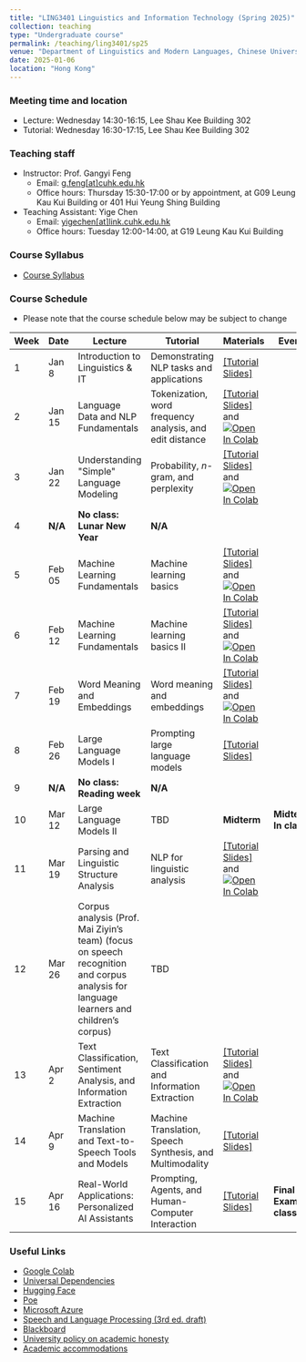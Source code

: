 ```yaml
---
title: "LING3401 Linguistics and Information Technology (Spring 2025)"
collection: teaching
type: "Undergraduate course"
permalink: /teaching/ling3401/sp25
venue: "Department of Linguistics and Modern Languages, Chinese University of Hong Kong"
date: 2025-01-06
location: "Hong Kong"
---
```


### Meeting time and location
* Lecture: Wednesday 14:30-16:15, Lee Shau Kee Building 302
* Tutorial: Wednesday 16:30-17:15, Lee Shau Kee Building 302

### Teaching staff 
* Instructor: Prof. Gangyi Feng
  * Email: [g.feng\[at\]cuhk.edu.hk](mailto:g.feng@cuhk.edu.hk) 
  * Office hours: Thursday 15:30-17:00 or by appointment, at G09 Leung Kau Kui Building or 401 Hui Yeung Shing Building 
* Teaching Assistant: Yige Chen
  * Email: [yigechen\[at\]link.cuhk.edu.hk](mailto:yigechen@link.cuhk.edu.hk) 
  * Office hours: Tuesday 12:00-14:00, at G19 Leung Kau Kui Building  

### Course Syllabus
* [Course Syllabus](https://raw.githubusercontent.com/lukeyigechen/lukeyigechen.github.io/master/files/sp25/LING3401_course_outline_v2.pdf)

### Course Schedule
* Please note that the course schedule below may be subject to change

| **Week** | **Date** | **Lecture** | **Tutorial** | **Materials** | **Events** |
|----------|----------|-------------|--------------|---------------|------------|
| 1 | Jan 8 | Introduction to Linguistics & IT | Demonstrating NLP tasks and applications | [\[Tutorial Slides\]](https://raw.githubusercontent.com/lukeyigechen/lukeyigechen.github.io/master/files/sp25/ling3401_sp25_w1_tut_s.pdf) |  |
| 2 | Jan 15 | Language Data and NLP Fundamentals | Tokenization, word frequency analysis, and edit distance | [\[Tutorial Slides\]](https://raw.githubusercontent.com/lukeyigechen/lukeyigechen.github.io/master/files/sp25/ling3401_sp25_w2_tut_s.pdf) and <a target="_blank" href="https://colab.research.google.com/drive/1eeK1j8SNyV4aqGmmR4I1rUi_aEVHl7m0?usp=sharing"> <img src="https://colab.research.google.com/assets/colab-badge.svg" alt="Open In Colab"/> </a>  |  |
| 3 | Jan 22 | Understanding "Simple" Language Modeling | Probability, *n*-gram, and perplexity | [\[Tutorial Slides\]](https://raw.githubusercontent.com/lukeyigechen/lukeyigechen.github.io/master/files/sp25/ling3401_sp25_w3_tut_s.pdf) and <a target="_blank" href="https://colab.research.google.com/drive/168Nda6BZownxyUs24Vo2LIPJSnvhPDBg?usp=sharing"> <img src="https://colab.research.google.com/assets/colab-badge.svg" alt="Open In Colab"/> </a> |  |
| 4 | **N/A** | **No class: Lunar New Year** | **N/A** |  |  |
| 5 | Feb 05 | Machine Learning Fundamentals | Machine learning basics | [\[Tutorial Slides\]](https://raw.githubusercontent.com/lukeyigechen/lukeyigechen.github.io/master/files/sp25/ling3401_sp25_w5_tut_s.pdf) and <a target="_blank" href="https://colab.research.google.com/drive/1gQalAaCmjqHGgU-1ZBZRBPrjU9Mwpktc?usp=sharing"> <img src="https://colab.research.google.com/assets/colab-badge.svg" alt="Open In Colab"/> </a> |  |
| 6 | Feb 12 | Machine Learning Fundamentals | Machine learning basics II | [\[Tutorial Slides\]](https://raw.githubusercontent.com/lukeyigechen/lukeyigechen.github.io/master/files/sp25/ling3401_sp25_w6_tut_s.pdf) and <a target="_blank" href="https://colab.research.google.com/drive/19WavbMGRlGnwXtefdpsC6ONG3kuRXxC1?usp=sharing"> <img src="https://colab.research.google.com/assets/colab-badge.svg" alt="Open In Colab"/> </a> |  |
| 7 | Feb 19 | Word Meaning and Embeddings | Word meaning and embeddings | [\[Tutorial Slides\]](https://raw.githubusercontent.com/lukeyigechen/lukeyigechen.github.io/master/files/sp25/ling3401_sp25_w7_tut_s.pdf) and <a target="_blank" href="https://colab.research.google.com/drive/1La0r5zkbMWZV9uV50T8ue0ePLIX3veL1?usp=sharing"> <img src="https://colab.research.google.com/assets/colab-badge.svg" alt="Open In Colab"/> </a> |  |
| 8 | Feb 26 | Large Language Models I | Prompting large language models | [\[Tutorial Slides\]](https://raw.githubusercontent.com/lukeyigechen/lukeyigechen.github.io/master/files/sp25/ling3401_sp25_w8_tut_s.pdf) |  |
| 9 | **N/A** | **No class: Reading week** | **N/A** |  |  |
| 10 | Mar 12 | Large Language Models II | TBD | **Midterm** | **Midterm: In class** |
| 11 | Mar 19 | Parsing and Linguistic Structure Analysis | NLP for linguistic analysis | [\[Tutorial Slides\]](https://raw.githubusercontent.com/lukeyigechen/lukeyigechen.github.io/master/files/sp25/ling3401_sp25_w11_tut_s.pdf) and <a target="_blank" href="https://colab.research.google.com/drive/1ahkKonGo1IO510bQSwiy-ihISGMeMIxk?usp=sharing"> <img src="https://colab.research.google.com/assets/colab-badge.svg" alt="Open In Colab"/> </a> |  |
| 12 | Mar 26 | Corpus analysis (Prof. Mai Ziyin’s team) (focus on speech recognition and corpus analysis for language learners and children’s corpus) | TBD |  |  |
| 13 | Apr 2 | Text Classification, Sentiment Analysis, and Information Extraction | Text Classification and Information Extraction | [\[Tutorial Slides\]](https://raw.githubusercontent.com/lukeyigechen/lukeyigechen.github.io/master/files/sp25/ling3401_sp25_w13_tut_s.pdf) and <a target="_blank" href="https://colab.research.google.com/drive/19acR5jPeRlIV__ugPI1jugwz-w2zLR7z?usp=sharing"> <img src="https://colab.research.google.com/assets/colab-badge.svg" alt="Open In Colab"/> </a> |  |
| 14 | Apr 9 | Machine Translation and Text-to-Speech Tools and Models | Machine Translation, Speech Synthesis, and Multimodality | [\[Tutorial Slides\]](https://raw.githubusercontent.com/lukeyigechen/lukeyigechen.github.io/master/files/sp25/ling3401_sp25_w14_tut_s.pdf) |  |
| 15 | Apr 16 | Real-World Applications: Personalized AI Assistants | Prompting, Agents, and Human-Computer Interaction | [\[Tutorial Slides\]](https://raw.githubusercontent.com/lukeyigechen/lukeyigechen.github.io/master/files/sp25/ling3401_sp25_w15_tut_s.pdf) | **Final Exam: In class** |

### Useful Links
* [Google Colab](https://colab.research.google.com/)
* [Universal Dependencies](https://universaldependencies.org/)
* [Hugging Face](https://huggingface.co/)
* [Poe](https://poe.com/)
* [Microsoft Azure](https://azure.microsoft.com/)
* [Speech and Language Processing (3rd ed. draft)](https://web.stanford.edu/~jurafsky/slp3/)
* [Blackboard](https://blackboard.cuhk.edu.hk/)
* [University policy on academic honesty](https://www.cuhk.edu.hk/policy/academichonesty/)
* [Academic accommodations](https://www2.osa.cuhk.edu.hk/sens/en-GB/)
